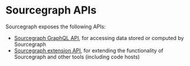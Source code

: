 # Sourcegraph APIs

Sourcegraph exposes the following APIs:

- [Sourcegraph GraphQL API](graphql/index.md), for accessing data stored or computed by Sourcegraph
- [Sourcegraph extension API](../extensions/index.md), for extending the functionality of Sourcegraph and other tools (including code hosts)
